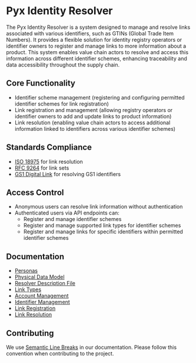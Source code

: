 # Pyx Identity Resolver

The Pyx Identity Resolver is a system designed to manage and resolve links associated with various identifiers, such as GTINs (Global Trade Item Numbers).
It provides a flexible solution for identity registry operators or identifier owners to register and manage links to more information about a product.
This system enables value chain actors to resolve and access this information across different identifier schemes, enhancing traceability and data accessibility throughout the supply chain.

## Core Functionality

- Identifier scheme management (registering and configuring permitted identifier schemes for link registration)
- Link registration and management (allowing registry operators or identifier owners to add and update links to product information)
- Link resolution (enabling value chain actors to access additional information linked to identifiers across various identifier schemes)

## Standards Compliance

- [ISO 18975](https://www.iso.org/standard/85540.html) for link resolution
- [RFC 9264](https://datatracker.ietf.org/doc/html/rfc9264) for link sets
- [GS1 Digital Link](https://ref.gs1.org/standards/digital-link/1.1.3/) for resolving GS1 identifiers

## Access Control

- Anonymous users can resolve link information without authentication
- Authenticated users via API endpoints can:
  - Register and manage identifier schemes
  - Register and manage supported link types for identifier schemes
  - Register and manage links for specific identifiers within permitted identifier schemes

## Documentation

- [Personas](./personas.md)
- [Physical Data Model](./data_models.md)
- [Resolver Description File](./features/resolver_description_file.md)
- [Link Types](./features/link_types.md)
- [Account Management](./features/account_management.md)
- [Identifier Management](./features/identifier_management.md)
- [Link Registration](./features/link_registration.md)
- [Link Resolution](./features/link_resolution.md)

## Contributing

We use [Semantic Line Breaks](https://sembr.org/) in our documentation.
Please follow this convention when contributing to the project.
